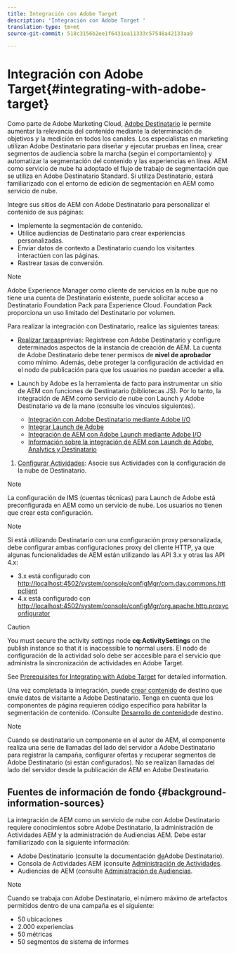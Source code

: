 ```yaml
---
title: Integración con Adobe Target
description: 'Integración con Adobe Target '
translation-type: tm+mt
source-git-commit: 518c3156b2ee1f6431ea11333c57548a42133aa9

---
```



# Integración con Adobe Target{#integrating-with-adobe-target}

Como parte de Adobe Marketing Cloud, [Adobe Destinatario](http://www.adobe.com/solutions/testing-targeting/testandtarget.html) le permite aumentar la relevancia del contenido mediante la determinación de objetivos y la medición en todos los canales. Los especialistas en marketing utilizan Adobe Destinatario para diseñar y ejecutar pruebas en línea, crear segmentos de audiencia sobre la marcha (según el comportamiento) y automatizar la segmentación del contenido y las experiencias en línea. AEM como servicio de nube ha adoptado el flujo de trabajo de segmentación que se utiliza en Adobe Destinatario Standard. Si utiliza Destinatario, estará familiarizado con el entorno de edición de segmentación en AEM como servicio de nube.

Integre sus sitios de AEM con Adobe Destinatario para personalizar el contenido de sus páginas:

* Implemente la segmentación de contenido.
* Utilice audiencias de Destinatario para crear experiencias personalizadas.
* Enviar datos de contexto a Destinatario cuando los visitantes interactúen con las páginas.
* Rastrear tasas de conversión.

>[!NOTE]
>
>Adobe Experience Manager como cliente de servicios en la nube que no tiene una cuenta de Destinatario existente, puede solicitar acceso a Destinatario Foundation Pack para Experience Cloud.  Foundation Pack proporciona un uso limitado del Destinatario por volumen.


Para realizar la integración con Destinatario, realice las siguientes tareas:

* [Realizar tareas](https://docs.adobe.com/content/help/en/experience-manager-65/administering/integration/target-requirements.html)previas: Regístrese con Adobe Destinatario y configure determinados aspectos de la instancia de creación de AEM. La cuenta de Adobe Destinatario debe tener permisos de **nivel de aprobador** como mínimo. Además, debe proteger la configuración de actividad en el nodo de publicación para que los usuarios no puedan acceder a ella.

* Launch by Adobe es la herramienta de facto para instrumentar un sitio de AEM con funciones de Destinatario (bibliotecas JS). Por lo tanto, la integración de AEM como servicio de nube con Launch y Adobe Destinatario va de la mano (consulte los vínculos siguientes).

   * [Integración con Adobe Destinatario mediante Adobe I/O](https://docs.adobe.com/content/help/en/experience-manager-65/administering/integration/integration-ims-adobe-io.html)
   * [Integrar Launch de Adobe](https://docs.adobe.com/content/help/en/experience-manager-learn/sites/integrations/adobe-launch-integration-tutorial-understand.html)
   * [Integración de AEM con Adobe Launch mediante Adobe I/O](https://helpx.adobe.com/experience-manager/using/aem_launch_adobeio_integration.html)
   * [Información sobre la integración de AEM con Launch de Adobe, Analytics y Destinatario](https://helpx.adobe.com/experience-manager/kt/integration/using/aem-launch-integration-tutorial-understand.html)

1. [Configurar Actividades](https://docs.adobe.com/content/help/en/experience-manager-65/authoring/personalization/activitylib.html): Asocie sus Actividades con la configuración de la nube de Destinatario.

>[!NOTE]
>
>La configuración de IMS (cuentas técnicas) para Launch de Adobe está preconfigurada en AEM como un servicio de nube. Los usuarios no tienen que crear esta configuración.

>[!NOTE]
>
>Si está utilizando Destinatario con una configuración proxy personalizada, debe configurar ambas configuraciones proxy del cliente HTTP, ya que algunas funcionalidades de AEM están utilizando las API 3.x y otras las API 4.x:
>
>* 3.x está configurado con [http://localhost:4502/system/console/configMgr/com.day.commons.httpclient](http://localhost:4502/system/console/configMgr/com.day.commons.httpclient)
>* 4.x está configurado con [http://localhost:4502/system/console/configMgr/org.apache.http.proxyconfigurator](http://localhost:4502/system/console/configMgr/org.apache.http.proxyconfigurator)
>



>[!CAUTION]
>
>You must secure the activity settings node **cq:ActivitySettings** on the publish instance so that it is inaccessible to normal users. El nodo de configuración de la actividad solo debe ser accesible para el servicio que administra la sincronización de actividades en Adobe Target.
>
>See [Prerequisites for Integrating with Adobe Target](https://docs.adobe.com/content/help/en/experience-manager-65/administering/integration/target-requirements.html#securing-the-activity-settings-node) for detailed information.

Una vez completada la integración, puede [crear contenido](https://docs.adobe.com/content/help/en/experience-manager-65/authoring/personalization/content-targeting-touch.html) de destino que envíe datos de visitante a Adobe Destinatario. Tenga en cuenta que los componentes de página requieren código específico para habilitar la segmentación de contenido. (Consulte [Desarrollo de contenido](https://docs.adobe.com/content/help/en/experience-manager-65/developing/personlization/target.html)de destino.

>[!NOTE]
>
>Cuando se destinatario un componente en el autor de AEM, el componente realiza una serie de llamadas del lado del servidor a Adobe Destinatario para registrar la campaña, configurar ofertas y recuperar segmentos de Adobe Destinatario (si están configurados). No se realizan llamadas del lado del servidor desde la publicación de AEM en Adobe Destinatario.

## Fuentes de información de fondo {#background-information-sources}

La integración de AEM como un servicio de nube con Adobe Destinatario requiere conocimientos sobre Adobe Destinatario, la administración de Actividades AEM y la administración de Audiencias AEM. Debe estar familiarizado con la siguiente información:

* Adobe Destinatario (consulte la documentación [de](https://marketing.adobe.com/resources/help/en_US/target/)Adobe Destinatario).
* Consola de Actividades AEM (consulte [Administración de Actividades](https://docs.adobe.com/content/help/en/experience-manager-65/authoring/personalization/activitylib.html).
* Audiencias de AEM (consulte [Administración de Audiencias](https://docs.adobe.com/content/help/en/experience-manager-65/authoring/personalization/managing-audiences.html).

>[!NOTE]
>
>Cuando se trabaja con Adobe Destinatario, el número máximo de artefactos permitidos dentro de una campaña es el siguiente:
>
>* 50 ubicaciones
>* 2.000 experiencias
>* 50 métricas
>* 50 segmentos de sistema de informes
>



